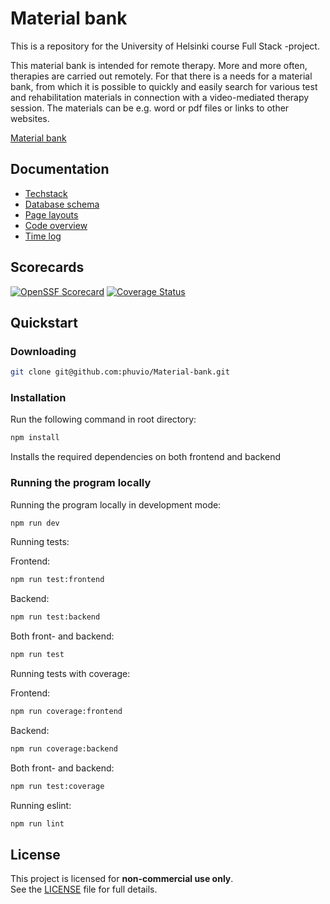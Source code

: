 # Material bank

This is a repository for the University of Helsinki course Full Stack -project.

This material bank is intended for remote therapy. More and more often, therapies are carried out remotely. For that there is a needs for a material bank, from which it is possible to quickly and easily search for various test and rehabilitation materials in connection with a video-mediated therapy session. The materials can be e.g. word or pdf files or links to other websites.

[Material bank](https://www.prone-materiaalipankki.fi/)

## Documentation

- [Techstack](/Documentation/techstack.md)
- [Database schema](/Documentation/database.md)
- [Page layouts](/Documentation/pagelayouts.md)
- [Code overview](/Documentation/codeoverview.md)
- [Time log](/Documentation/timelog.md)

## Scorecards

[![OpenSSF Scorecard](https://api.scorecard.dev/projects/github.com/phuvio/Material-bank/badge)](https://scorecard.dev/viewer/?uri=github.com/phuvio/Material-bank)
[![Coverage Status](https://coveralls.io/repos/github/phuvio/Material-bank/badge.svg?branch=main&?kill_cache=1)](https://coveralls.io/github/phuvio/Material-bank?branch=main)

## Quickstart

### Downloading

```bash
git clone git@github.com:phuvio/Material-bank.git
```

### Installation

Run the following command in root directory:

```bash
npm install
```

Installs the required dependencies on both frontend and backend

### Running the program locally

Running the program locally in development mode:

```bash
npm run dev
```

Running tests:

Frontend:

```bash
npm run test:frontend
```

Backend:

```bash
npm run test:backend
```

Both front- and backend:

```bash
npm run test
```

Running tests with coverage:

Frontend:

```bash
npm run coverage:frontend
```

Backend:

```bash
npm run coverage:backend
```

Both front- and backend:

```bash
npm run test:coverage
```

Running eslint:

```bash
npm run lint
```

## License

This project is licensed for **non-commercial use only**.  
See the [LICENSE](LICENSE) file for full details.
